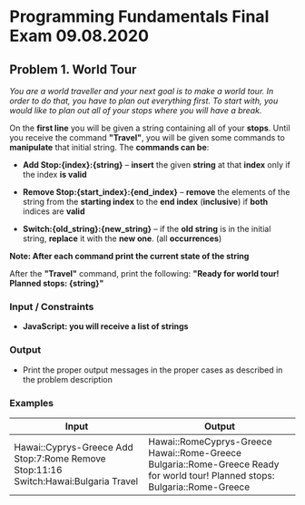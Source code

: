 # Programming Fundamentals Final Exam 09.08.2020

## Problem 1. World Tour

*You are a world traveller and your next goal is to make a world tour. In order
to do that, you have to plan out everything first. To start with, you would like
to plan out all of your stops where you will have a break.*

On the **first line** you will be given a string containing all of your
**stops**. Until you receive the command **"Travel"**, you will be given some
commands to **manipulate** that initial string. The **commands can be**:

-   **Add Stop:{index}:{string}** – **insert** the given **string** at that
    **index** only if the index **is valid**

-   **Remove Stop:{start_index}:{end_index}** – **remove** the elements of the
    string from the **starting index** to the **end index** (**inclusive**) if
    **both** indices are **valid**

-   **Switch:{old_string}:{new_string}** – if the **old string** is in the
    initial string, **replace** it with the **new one**. (all **occurrences**)

**Note: After each command print the current state of the string**

After the **"Travel"** command, print the following: **"Ready for world tour!
Planned stops: {string}"**

### Input / Constraints

-   **JavaScript: you will receive a list of strings**

### Output

-   Print the proper output messages in the proper cases as described in the
    problem description

### Examples

| **Input**                                                                           | **Output**                                                                                                                   |
|-------------------------------------------------------------------------------------|------------------------------------------------------------------------------------------------------------------------------|
| Hawai::Cyprys-Greece Add Stop:7:Rome Remove Stop:11:16 Switch:Hawai:Bulgaria Travel | Hawai::RomeCyprys-Greece Hawai::Rome-Greece Bulgaria::Rome-Greece Ready for world tour! Planned stops: Bulgaria::Rome-Greece |
